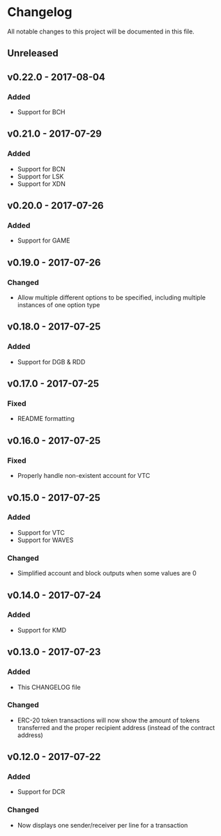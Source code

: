 # Changelog
All notable changes to this project will be documented in this file.

## Unreleased

## v0.22.0 - 2017-08-04
### Added
- Support for BCH

## v0.21.0 - 2017-07-29
### Added
- Support for BCN
- Support for LSK
- Support for XDN

## v0.20.0 - 2017-07-26
### Added
- Support for GAME

## v0.19.0 - 2017-07-26
### Changed
 - Allow multiple different options to be specified, including multiple instances of one option type

## v0.18.0 - 2017-07-25
### Added
- Support for DGB & RDD

## v0.17.0 - 2017-07-25
### Fixed
- README formatting

## v0.16.0 - 2017-07-25
### Fixed
- Properly handle non-existent account for VTC

## v0.15.0 - 2017-07-25
### Added
- Support for VTC
- Support for WAVES

### Changed
- Simplified account and block outputs when some values are 0

## v0.14.0 - 2017-07-24
### Added
- Support for KMD

## v0.13.0 - 2017-07-23
### Added
- This CHANGELOG file

### Changed
- ERC-20 token transactions will now show the amount of tokens transferred and the proper recipient address (instead of the contract address)

## v0.12.0 - 2017-07-22
### Added
- Support for DCR

### Changed
- Now displays one sender/receiver per line for a transaction